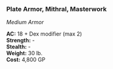 ### Plate Armor, Mithral, Masterwork
*Medium Armor*  

**AC:** 18 + Dex modifier (max 2)  
**Strength:** -  
**Stealth:** -  
**Weight:** 30 lb.  
**Cost:** 4,800 GP  
